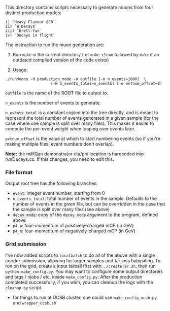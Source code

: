 This directory contains scripts necessary to generate muons from four distinct production modes:

	i) `Heavy Flavour QCD`
	ii) `W Decays`
	iii) `Drell-Yan`
	iv) `Decays in flight`

The instruction to run the muon generation are:
1. Run `make` in the current directory ( or `make clean` followed by `make` if an outdated compiled version of the code exists)

2. Usage:
```
./runMuons -d production_mode -o outfile [-n n_events=1000]  \
 					[-N n_events_total=n_events] [-e evtnum_offset=0]
```

`outfile` is the name of the ROOT file to output to.

`n_events` is the number of events to generate.

`n_events_total` is a constant copied into the tree directly, and is meant to represent the total number of events generated in a given sample
(for the case where one sample is split over many files). This makes it easier to compute the per-event weight when looping over events later.

`evtnum_offset` is the value at which to start numbering events (so if you're making multiple files, event numbers don't overlap).

**Note:** the milliQan demonstrator eta/phi location is hardcoded into runDecays.cc. If this changes, you need to edit this.


### File format
Output root tree has the following branches:
* `event`: integer event number, starting from 0
* `n_events_total`: total number of events in the sample. Defaults to the number of events in the given file, but can be overridden
in the case that the sample is split over many files (see above)
* `decay_mode`: copy of the `decay_mode` argument to the program, defined above
* `p4_p`: four-momentum of positively-charged mCP (in GeV)
* `p4_m`: four-momentum of negatively-charged mCP (in GeV)


### Grid submission

I've now added scripts to `localbatch` to do all of the above with a single condor submission, allowing for larger samples and far less babysiting.
To run on the grid, create a input tarball first with: `./createTar.sh`, then run `python make_config.py`.
You may want to configure some output directories and tags / njobs / etc. inside `make_config.py`. After the production completed successfully, if you wish, you can cleanup the logs with the `cleanup.py` script.

* for things to run at UCSB cluster, one could use `make_config_ucsb.py` and `wrapper_ucsb.sh`
